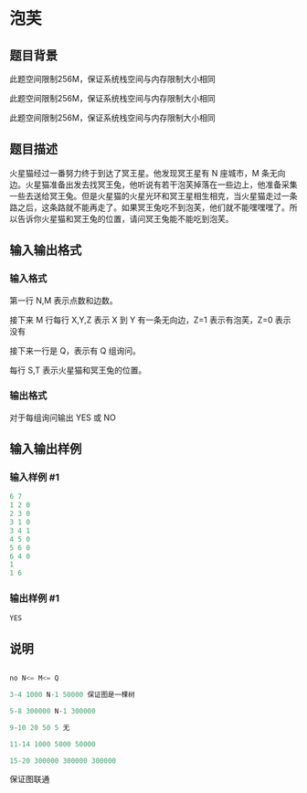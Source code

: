 # 泡芙

## 题目背景

此题空间限制256M，保证系统栈空间与内存限制大小相同

此题空间限制256M，保证系统栈空间与内存限制大小相同

此题空间限制256M，保证系统栈空间与内存限制大小相同

## 题目描述

火星猫经过一番努力终于到达了冥王星。他发现冥王星有 N 座城市，M 条无向边。火星猫准备出发去找冥王兔，他听说有若干泡芙掉落在一些边上，他准备采集一些去送给冥王兔。但是火星猫的火星光环和冥王星相生相克，当火星猫走过一条路之后，这条路就不能再走了。如果冥王兔吃不到泡芙，他们就不能嘿嘿嘿了。所以告诉你火星猫和冥王兔的位置，请问冥王兔能不能吃到泡芙。

## 输入输出格式

### 输入格式

第一行 N,M 表示点数和边数。

接下来 M 行每行 X,Y,Z 表示 X 到 Y 有一条无向边，Z=1 表示有泡芙，Z=0 表示没有

接下来一行是 Q，表示有 Q 组询问。

每行 S,T 表示火星猫和冥王兔的位置。

### 输出格式

对于每组询问输出 YES 或 NO

## 输入输出样例

### 输入样例 #1

```cpp
6 7
1 2 0
2 3 0
3 1 0
3 4 1
4 5 0
5 6 0
6 4 0
1
1 6
```


### 输出样例 #1

```cpp
YES
```


## 说明

```cpp

no N<= M<= Q

3-4 1000 N-1 50000 保证图是一棵树

5-8 300000 N-1 300000

9-10 20 50 5 无

11-14 1000 5000 50000

15-20 300000 300000 300000

```

保证图联通

